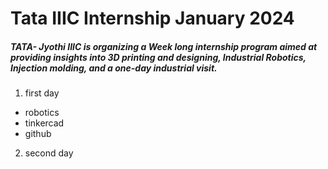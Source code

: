# Tata IIIC Internship January 2024

##### TATA- Jyothi IIIC is organizing a Week long internship program aimed at providing insights into 3D printing and designing, Industrial Robotics, Injection molding, and a one-day industrial visit.



1. first day
  * robotics
  * tinkercad 
  * github
  
2. second day

